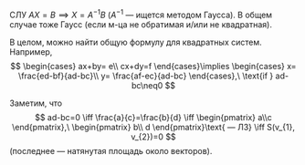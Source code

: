 СЛУ $AX=B \implies X=A^{-1} B$ ($A^{-1}$ — ищется методом Гаусса). В общем случае тоже Гаусс (если м-ца не обратимая и/или не квадратная).

В целом, можно найти общую формулу для квадратных систем. Например,
$$
\begin{cases}
ax+by= e\\
cx+dy=f
\end{cases}\implies 
\begin{cases}
x= \frac{ed-bf}{ad-bc}\\
y= \frac{af-ec}{ad-bc}
\end{cases},\ \text{if } ad-bc\neq0
$$

Заметим, что
$$
ad-bc=0 \iff \frac{a}{c}=\frac{b}{d} \iff \begin{pmatrix}
a\\c
\end{pmatrix},\ \begin{pmatrix}
b\\ d
\end{pmatrix}\text{ — ЛЗ} \iff S(v_{1}, v_{2})=0
$$
(последнее — натянутая площадь около векторов).

